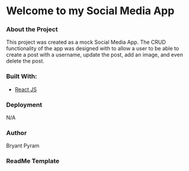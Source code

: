 # Welcome to my Social Media App

### About the Project
<!-- ABOUT THE PROJECT -->

This project was created as a mock Social Media App. The CRUD functionality of the app was designed with to allow a user to be able to create a post with a username, update the post, add an image, and even delete the post. 


### Built With:
* [React JS](https://reactjs.org)
<!-- * [Bootstrap](https://getbootstrap.com) -->


### Deployment
N/A

### Author
Bryant Pyram

### ReadMe Template
<!-- * [Template](https://raw.githubusercontent.com/othneildrew/Best-README-Template/master/README.md) -->
